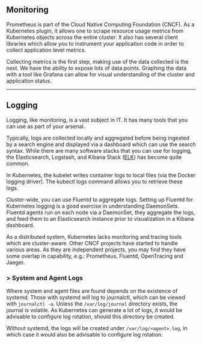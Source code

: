 ## Monitoring

Prometheus is part of the Cloud Native Computing Foundation (CNCF). As a Kubernetes plugin, it allows one to scrape resource usage metrics from Kubernetes objects across the entire cluster. It also has several client libraries which allow you to instrument your application code in order to collect application level metrics.

Collecting metrics is the first step, making use of the data collected is the next. We have the ability to expose lots of data points. Graphing the data with a tool like Grafana can allow for visual understanding of the cluster and application status.

---

## Logging

Logging, like monitoring, is a vast subject in IT. It has many tools that you can use as part of your arsenal.

Typically, logs are collected locally and aggregated before being ingested by a search engine and displayed via a dashboard which can use the search syntax. While there are many software stacks that you can use for logging, the Elasticsearch, Logstash, and Kibana Stack ([ELK](https://www.elastic.co/videos/introduction-to-the-elk-stack)) has become quite common.

In Kubernetes, the kubelet writes container logs to local files (via the Docker logging driver). The kubectl logs command allows you to retrieve these logs.

Cluster-wide, you can use Fluentd to aggregate logs. Setting up Fluentd for Kubernetes logging is a good exercise in understanding DaemonSets. Fluentd agents run on each node via a DaemonSet, they aggregate the logs, and feed them to an Elasticsearch instance prior to visualization in a Kibana dashboard.

As a distributed system, Kubernetes lacks monitoring and tracing tools which are cluster-aware. Other CNCF projects have started to handle various areas. As they are independent projects, you may find they have some overlap in capability, e.g.: Prometheus, Fluentd, OpenTracing and Jaeger.

### > System and Agent Logs

Where system and agent files are found depends on the existence of systemd. Those with systemd will log to journalctl, which can be viewed with `journalctl -a`. Unless the `/var/log/journal` directory exists, the journal is volatile. As Kubernetes can generate a lot of logs, it would be advisable to configure log rotation, should this directory be created.

Without systemd, the logs will be created under `/var/log/<agent>.log`, in which case it would also be advisable to configure log rotation.
